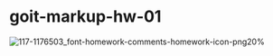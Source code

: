 # goit-markup-hw-01
![117-1176503_font-homework-comments-homework-icon-png20%](https://user-images.githubusercontent.com/118023905/202824824-1ad0238b-0842-4551-9f66-9e8840947c4b.png)
